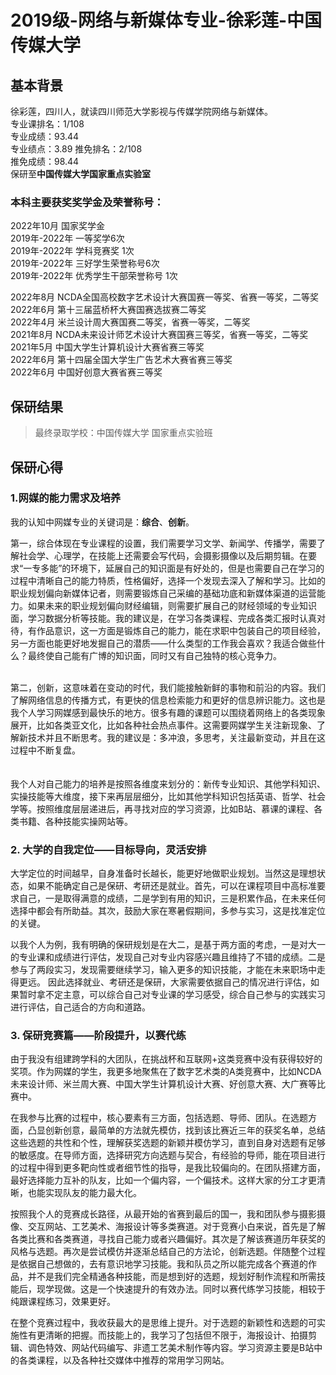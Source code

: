 # 2019级-网络与新媒体专业-徐彩莲-中国传媒大学   

## 基本背景
徐彩莲，四川人，就读四川师范大学影视与传媒学院网络与新媒体。  
专业课排名：1/108  
专业成绩：93.44  
专业绩点：3.89
推免排名：2/108  
推免成绩：98.44  
保研至**中国传媒大学国家重点实验室**   

### **本科主要获奖奖学金及荣誉称号：**  
2022年10月 国家奖学金  
2019年-2022年 一等奖学6次  
2019年-2022年 学科竞赛奖 1次  
2019年-2022年 三好学生荣誉称号6次  
2019年-2022年 优秀学生干部荣誉称号 1次  

2022年8月 NCDA全国高校数字艺术设计大赛国赛一等奖、省赛一等奖，二等奖  
2022年6月 第十三届蓝桥杯大赛国赛选拔赛二等奖  
2022年4月 米兰设计周大赛国赛二等奖，省赛一等奖，二等奖  
2021年8月 NCDA未来设计师艺术设计大赛国赛三等奖，省赛一等奖，二等奖  
2021年5月 中国大学生计算机设计大赛省赛三等奖  
2022年6月 第十四届全国大学生广告艺术大赛省赛三等奖  
2022年6月 中国好创意大赛省赛三等奖


## 保研结果

> 最终录取学校：中国传媒大学 国家重点实验班

## 保研心得

### 1.网媒的能力需求及培养   
我的认知中网媒专业的关键词是：**综合**、**创新**。   

第一，综合体现在专业课程的设置，我们需要学习文学、新闻学、传播学，需要了解社会学、心理学，在技能上还需要会写代码，会摄影摄像以及后期剪辑。在要求“一专多能”的环境下，延展自己的知识面是有好处的，但是也需要自己在学习的过程中清晰自己的能力特质，性格偏好，选择一个发现去深入了解和学习。比如的职业规划偏向新媒体记者，则需要锻炼自己采编的基础功底和新媒体渠道的运营能力。如果未来的职业规划偏向财经编辑，则需要扩展自己的财经领域的专业知识面，学习数据分析等技能。我的建议是，在学习各类课程、完成各类汇报时认真对待，有作品意识，这一方面是锻炼自己的能力，能在求职中包装自己的项目经验，另一方面也能更好地发掘自己的潜质——什么类型的工作我会喜欢？我适合做些什么？最终使自己能有广博的知识面，同时又有自己独特的核心竞争力。<br><br>      

第二，创新，这意味着在变动的时代，我们能接触新鲜的事物和前沿的内容。我们了解网络信息的传播方式，有更快的信息检索能力和更好的信息辨识能力。这也是我个人学习网媒感到最快乐的地方。很多有趣的课题可以围绕着网络上的各类现象展开，比如各类亚文化，比如各种社会热点事件。这需要网媒学生关注新现象、了解新技术并且不断思考。我的建议是：多冲浪，多思考，关注最新变动，并且在这过程中不断复盘。<br> <br>    
我个人对自己能力的培养是按照各维度来划分的：新传专业知识、其他学科知识、实操技能等大维度，接下来再层层细分，比如其他学科知识包括英语、哲学、社会学等。按照维度层层递进后，再寻找对应的学习资源，比如B站、慕课的课程、各类书籍、各种技能实操网站等。  

### 2. 大学的自我定位——目标导向，灵活安排

大学定位的时间越早，自身准备时长越长，能更好地做职业规划。当然这是理想状态，如果不能确定自己是保研、考研还是就业。首先，可以在课程项目中高标准要求自己，一是取得满意的成绩，二是学到有用的知识，三是积累作品，在未来任何选择中都会有所助益。其次，鼓励大家在寒暑假期间，多参与实习，这是找准定位的关键。

以我个人为例，我有明确的保研规划是在大二，是基于两方面的考虑，一是对大一的专业课和成绩进行评估，发现自己对专业内容感兴趣且维持了不错的成绩。二是参与了两段实习，发现需要继续学习，输入更多的知识技能，才能在未来职场中走得更远。
因此选择就业、考研还是保研，大家需要依据自己的情况进行评估，如果暂时拿不定主意，可以综合自己对专业课的学习感受，综合自己参与的实践实习进行评估，自己适合的方向和道路。

### 3. 保研竞赛篇——阶段提升，以赛代练
由于我没有组建跨学科的大团队，在挑战杯和互联网+这类竞赛中没有获得较好的奖项。作为网媒的学生，我更多地聚焦在了数字艺术类的A类竞赛中，比如NCDA未来设计师、米兰周大赛、中国大学生计算机设计大赛、好创意大赛、大广赛等比赛中。 

在我参与比赛的过程中，核心要素有三方面，包括选题、导师、团队。在选题方面，凸显创新创意，最简单的方法就先模仿，找到该比赛近三年的获奖名单，总结这些选题的共性和个性，理解获奖选题的新颖并模仿学习，直到自身对选题有足够的敏感度。在导师方面，选择研究方向选题与契合，有经验的导师，能在项目进行的过程中得到更多靶向性或者细节性的指导，是我比较偏向的。在团队搭建方面，最好选择能力互补的队友，比如一个偏内容，一个偏技术。这样大家的分工才更清晰，也能实现队友的能力最大化。

按照我个人的竞赛成长路径，从最开始的省赛到最后的国一，我和团队参与摄影摄像、交互网站、工艺美术、海报设计等多类赛道。对于竞赛小白来说，首先是了解各类比赛和各类赛道，寻找自己能力或者兴趣偏好。其次是了解该赛道历年获奖的风格与选题。再次是尝试模仿并逐渐总结自己的方法论，创新选题。伴随整个过程是依据自己想做的，去有意识地学习技能。我和队员之所以能完成各个赛道的作品，并不是我们完全精通各种技能，而是想到好的选题，规划好制作流程和所需技能后，现学现做。这是一个快速提升的有效办法。同时以赛代练学习技能，相较于纯跟课程练习，效果更好。

在整个竞赛过程中，我收获最大的是思维上提升。对于选题的新颖性和选题的可实施性有更清晰的把握。而技能上的，我学习了包括但不限于，海报设计、拍摄剪辑、调色特效、网站代码编写、非遗工艺美术制作等内容。学习资源主要是B站中的各类课程，以及各种社交媒体中推荐的常用学习网站。

